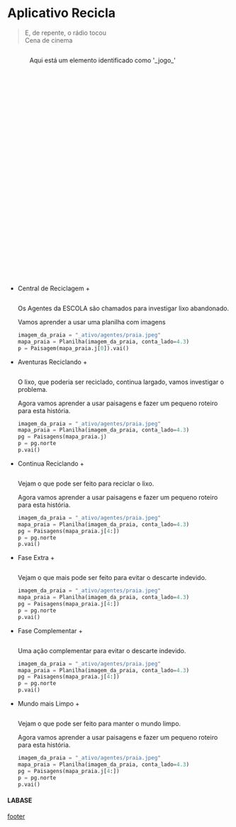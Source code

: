 <!---
Open Source program Pynoplia - Copyright © 2024  Carlo Oliveira** <carlo@nce.ufrj.br>,
PDX-License-Identifier:** `GNU General Public License v3.0 or later <http://is.gd/3Udt>`_.
-->
# Aplicativo Recicla
> E, de repente, o rádio tocou</br>
> Cena de cinema </br>

<img src onerror="__did_got__('../../_prog/recicla.py')"></img>
<div id="_jogo_" style="position:relative; left:50px; min-height: 500px">
Aqui está um elemento identificado como '_jogo_'
</div>

+ Central de Reciclagem +
 
  <img id="recicla_main" src onerror="__widget__(this.id)"/>
 
    Os Agentes da ESCOLA são chamados para investigar lixo abandonado.
  
    Vamos aprender a usar uma planilha com imagens
    ```python
    imagem_da_praia = "_ativo/agentes/praia.jpeg"
    mapa_praia = Planilha(imagem_da_praia, conta_lado=4.3)
    p = Paisagem(mapa_praia.j[0]).vai()
    ```

+ Aventuras Reciclando +
  
  <img id="recicla_aventura" src onerror="__widget__(this.id)"/>
 
    O lixo, que poderia ser reciclado, continua largado, vamos investigar o problema.
  
    Agora vamos aprender a usar paisagens e fazer um pequeno roteiro para esta história.
    ```python
    imagem_da_praia = "_ativo/agentes/praia.jpeg"
    mapa_praia = Planilha(imagem_da_praia, conta_lado=4.3)
    pg = Paisagens(mapa_praia.j)
    p = pg.norte
    p.vai()
    ```

+ Continua Reciclando +
  
  <img id="recicla_continua" src onerror="__widget__(this.id)"/>
 
    Vejam o que pode ser feito para reciclar o lixo.
  
    Agora vamos aprender a usar paisagens e fazer um pequeno roteiro para esta história.
    ```python
    imagem_da_praia = "_ativo/agentes/praia.jpeg"
    mapa_praia = Planilha(imagem_da_praia, conta_lado=4.3)
    pg = Paisagens(mapa_praia.j[4:])
    p = pg.norte
    p.vai()
    ```

+ Fase Extra +
  
  <img id="recicla_extra" src onerror="__widget__(this.id)"/>
 
    Vejam o que mais pode ser feito para evitar o descarte indevido.
  
    ```python
    imagem_da_praia = "_ativo/agentes/praia.jpeg"
    mapa_praia = Planilha(imagem_da_praia, conta_lado=4.3)
    pg = Paisagens(mapa_praia.j[4:])
    p = pg.norte
    p.vai()
    ```

+ Fase Complementar +
  
  <img id="recicla_complemento" src onerror="__widget__(this.id)"/>
 
    Uma ação complementar para evitar o descarte indevido.
  
    ```python
    imagem_da_praia = "_ativo/agentes/praia.jpeg"
    mapa_praia = Planilha(imagem_da_praia, conta_lado=4.3)
    pg = Paisagens(mapa_praia.j[4:])
    p = pg.norte
    p.vai()
    ```

+ Mundo mais Limpo +
  
  <img id="recicla_termina" src onerror="__widget__(this.id)"/>
 
    Vejam o que pode ser feito para manter o mundo limpo.
  
    Agora vamos aprender a usar paisagens e fazer um pequeno roteiro para esta história.
    ```python
    imagem_da_praia = "_ativo/agentes/praia.jpeg"
    mapa_praia = Planilha(imagem_da_praia, conta_lado=4.3)
    pg = Paisagens(mapa_praia.j[4:])
    p = pg.norte
    p.vai()
    ```

#### LABASE
[footer](footer.md ':include')